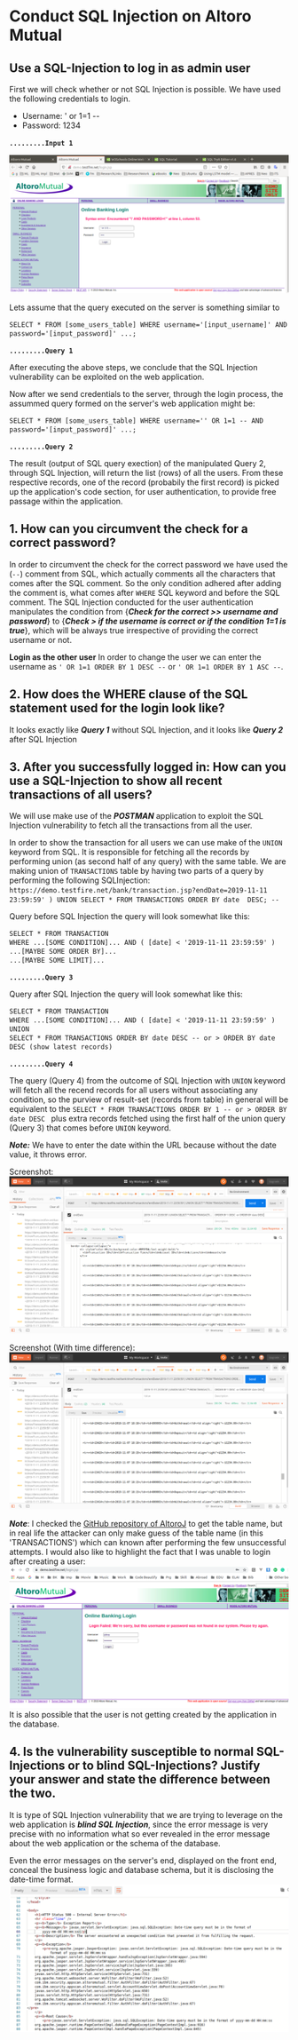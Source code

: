 # Conduct SQL Injection on Altoro Mutual

## Use a SQL-Injection to log in as admin user

First we will check whether or not SQL Injection is possible. We have used the following credentials to login.
 - Username: ' or 1=1 --
 - Password: 1234  
 
**``` .........Input 1 ```**


![Screenshot](img/AltoroMutual_Login_SQLInjection_Credentials.png)

Lets assume that the query executed on the server is something similar to
```
SELECT * FROM [some_users_table] WHERE username='[input_username]' AND password='[input_password]' ...;
```
**``` .........Query 1 ```**

After executing the above steps, we conclude that the SQL Injection vulnerability can be exploited on the web application. 

Now after we send credentials to the server, through the login process, the assummed query formed on the server's web application might be:
```
SELECT * FROM [some_users_table] WHERE username='' OR 1=1 -- AND password='[input_password]' ...;
```
**``` .........Query 2 ```**

The result (output of SQL query exection) of the manipulated Query 2, through SQL Injection, will return the list (rows) of all the users. From these respective records, one of the record (probabily the first record) is picked up the application's code section, for user authentication, to provide free passage within the application.

## 1. How can you circumvent the check for a correct password?

In order to circumvent the check for the correct password we have used the (`--`) comment from SQL, which actually comments all the characters that comes after the SQL comment. So the only condition adhered after adding the comment is, what comes after `WHERE` SQL keyword and before the SQL comment. The SQL Injection conducted for the user authentication manipulates the condition from {***Check for the correct >> username and password***} to {***Check > if the username is correct or if the condition 1=1 is true***}, which will be always true irrespective of providing the correct username or not.

**Login as the other user**
In order to change the user we can enter the username as `' OR 1=1 ORDER BY 1 DESC --` or `' OR 1=1 ORDER BY 1 ASC --`.


## 2. How does the WHERE clause of the SQL statement used for the login look like?

It looks exactly like ***Query 1*** without SQL Injection, and it looks like ***Query 2*** after SQL Injection


## 3. After you successfully logged in: How can you use a SQL-Injection to show all recent transactions of all users?

We will use make use of the ***POSTMAN*** application to exploit the SQL Injection vulnerability to fetch all the transactions from all the user.

In order to show the transaction for all users we can use make of the `UNION` keyword from SQL. It is responsible for fetching all the records by performing union (as second half of any query) with the same table. We are making union of `TRANSACTIONS` table by having two parts of a query by performing the following SQLInjection:  
`https://demo.testfire.net/bank/transaction.jsp?endDate=2019-11-11 23:59:59' ) UNION SELECT * FROM TRANSACTIONS ORDER BY date  DESC; --`

Query before SQL Injection the query will look somewhat like this:
```
SELECT * FROM TRANSACTION
WHERE ...[SOME CONDITION]... AND ( [date] < '2019-11-11 23:59:59' )
...[MAYBE SOME ORDER BY]...
...[MAYBE SOME LIMIT]...
```
**``` .........Query 3 ```**


Query after SQL Injection the query will look somewhat like this:
```
SELECT * FROM TRANSACTION
WHERE ...[SOME CONDITION]... AND ( [date] < '2019-11-11 23:59:59' )
UNION
SELECT * FROM TRANSACTIONS ORDER BY date DESC -- or > ORDER BY date DESC (show latest records)
```
**``` .........Query 4 ```**

The query (Query 4) from the outcome of SQL Injection with `UNION` keyword will fetch all the recend records for all users without associating any condition, so the purview of result-set (records from table) in general will be equivalent to the `SELECT * FROM TRANSACTIONS ORDER BY 1 -- or > ORDER BY date DESC ` plus extra records fetched using the first half of the union query (Query 3) that comes before `UNION` keyword.

***Note:*** We have to enter the date within the URL because without the date value, it throws error.

Screenshot:
![Screenshot](img/SQLInjection_All_Transaction.png)


Screenshot (With time difference):
![Screenshot](img/SQLInjection_All_Transaction_1.png)


***Note***: I checked the [GitHub repository of AltoroJ](https://github.com/hclproducts/AltoroJ/tree/AltoroJ-3.2) to get the table name, but in real life the attacker can only make guess of the table name (in this 'TRANSACTIONS') which can known after performing the few unsuccessful attempts. I would also like to highlight the fact that I was unable to login after creating a user:  
![Screenshot](img/SQLInjection_User_Not_Created.png)  
It is also possible that the user is not getting created by the application in the database.


## 4. Is the vulnerability susceptible to normal SQL-Injections or to blind SQL-Injections? Justify your answer and state the difference between the two.

It is type of SQL Injection vulnerability that we are trying to leverage on the web application is ***blind SQL Injection***, since the error message is very precise with no information what so ever revealed in the error message about the web application or the schema of the database.

Even the error messages on the server's end, displayed on the front end, conceal the business logic and database schema, but it is disclosing the date-time format.  
![Screenshot](img/SQLInjection_Blind_Error.png)
